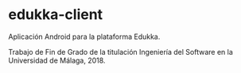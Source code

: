# edukka-client

Aplicación Android para la plataforma Edukka.

Trabajo de Fin de Grado de la titulación Ingeniería del Software en la Universidad de Málaga, 2018.
